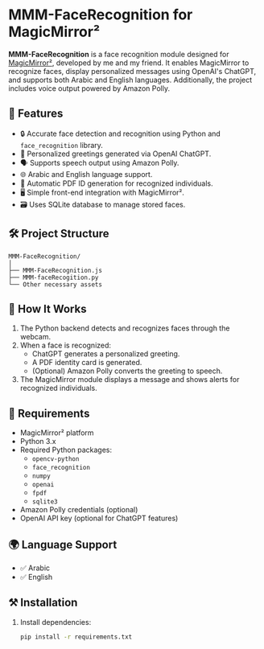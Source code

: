 # MMM-FaceRecognition for MagicMirror²

**MMM-FaceRecognition** is a face recognition module designed for [MagicMirror²](https://magicmirror.builders/), developed by me and my friend. It enables MagicMirror to recognize faces, display personalized messages using OpenAI's ChatGPT, and supports both Arabic and English languages. Additionally, the project includes voice output powered by Amazon Polly.

## 🧠 Features

- 🔒 Accurate face detection and recognition using Python and `face_recognition` library.
- 💬 Personalized greetings generated via OpenAI ChatGPT.
- 🗣️ Supports speech output using Amazon Polly.
- 🌐 Arabic and English language support.
- 🪪 Automatic PDF ID generation for recognized individuals.
- 🖥️ Simple front-end integration with MagicMirror².
- 🗃️ Uses SQLite database to manage stored faces.

## 🛠️ Project Structure


```
MMM-FaceRecognition/
│
├── MMM-FaceRecognition.js 
├── MMM-faceRecogition.py 
└── Other necessary assets 
```
## 🚀 How It Works

1. The Python backend detects and recognizes faces through the webcam.
2. When a face is recognized:
   - ChatGPT generates a personalized greeting.
   - A PDF identity card is generated.
   - (Optional) Amazon Polly converts the greeting to speech.
3. The MagicMirror module displays a message and shows alerts for recognized individuals.

## 🧩 Requirements

- MagicMirror² platform
- Python 3.x
- Required Python packages:
  - `opencv-python`
  - `face_recognition`
  - `numpy`
  - `openai`
  - `fpdf`
  - `sqlite3`
- Amazon Polly credentials (optional)
- OpenAI API key (optional for ChatGPT features)

## 🌍 Language Support

- ✅ Arabic
- ✅ English

## ⚒️ Installation

1. Install dependencies:
   ```bash
   pip install -r requirements.txt
